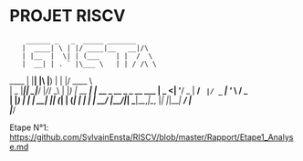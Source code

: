 # **PROJET RISCV**


        ______ _   _  _____ _______        
       |  ____| \ | |/ ____|__   __|/\     
       | |__  |  \| | (___    | |  /  \    
       |  __| | . ` |\___ \   | | / /\ \   
  ____ | |____| |\  |____) |  | |/ ____ \  
 |  _ \|______|_| \_|_____/   |_/_/    \_\ 
 | |_) |_ __ ___| |_ __ _  __ _ _ __   ___ 
 |  _ <| '__/ _ | __/ _` |/ _` | '_ \ / _ \
 | |_) | | |  __| || (_| | (_| | | | |  __/
 |____/|_|  \___|\__\__,_|\__, |_| |_|\___|
                           __/ |           
                          |___/            

Etape N°1: https://github.com/SylvainEnsta/RISCV/blob/master/Rapport/Etape1_Analyse.md

